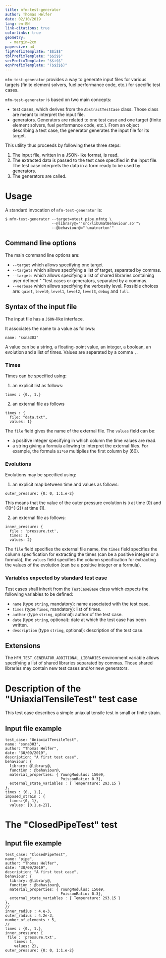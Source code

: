 ```yaml
---
title: mfm-test-generator
author: Thomas Helfer
date: 02/10/2019
lang: en-EN
link-citations: true
colorlinks: true
geometry:
  - margin=2cm
papersize: a4
figPrefixTemplate: "$$i$$"
tblPrefixTemplate: "$$i$$"
secPrefixTemplate: "$$i$$"
eqnPrefixTemplate: "($$i$$)"
---
```


`mfm-test-generator` provides a way to generate input files for various
targets (finite element solvers, fuel performance code, etc.) for
specific test cases.

`mfm-test-generator` is based on two main concepts:

- test cases, which derives from the `AbstractTestCase` class. Those
  class are meant to interpret the input file.
- generators. Generators are related to one test case and one target
  (finite element solvers, fuel performance code, etc.). From an object
  describing a test case, the generator generates the input file for its
  target.

This utility thus proceeds by following these three steps:

1. The input file, written in a JSON-like format, is read.
2. The extracted data is passed to the test case specified in the
  input file. The test case interprets the data in a form ready to be
  used by generators.
3. The generators are called.

# Usage

A standard invocation of `mfm-test-generator` is:

~~~~{.cxx}
$ mfm-test-generator --target=mtest pipe.mfmtg \
                     --@library@="'src/libUmatBehaviour.so'"\
                     --@behaviour@="'umatnorton'"
~~~~

## Command line options

The main command line options are:

- `--target` which allows specifying one target
- `--targets` which allows specifying a list of target, separated by
  commas.
- `--targets` which allows specifying a list of shared libraries
  containing user defined " "test cases or generators, separated by a
  commas.
- `--verbose` which allows specifying the verbosity level. Possible
  choices are: `quiet`, `level0`, `level1`, `level2`, `level3`, `debug`
  and `full`.

## Syntax of the input file

The input file has a `JSON`-like interface.

It associates the name to a value as follows:

~~~~{.cxx}
name: "ssna303"
~~~~

A value can be a string, a floating-point value, an integer, a boolean,
an evolution and a list of times. Values are separated by a comma `,`.

### Times

Times can be specified using:

1. an explicit list as follows:

~~~~{.cxx}
times : {0., 1.}
~~~~

2. an external file as follows
~~~~{.cxx}
times : {
  file: "data.txt",
  values: 1}
~~~~
The `file` field gives the name of the external file. The `values`
field can be:

  - a positive integer specifying in which column the time values are
    read.
  - a string giving a formula allowing to interpret the external
    files. For example, the formula `$1*60` multiplies the first
    column by \(60\).

### Evolutions

Evolutions may be specified using:

1. an explicit map between time and values as follows:
~~~~{.cxx}
outer_pressure: {0: 0, 1:1.e-2}
~~~~
This means that the value of the outer pressure evolution is `0` at
time \(0\) and \(10^{-2}\) at time \(1\).

2. an external file as follows:
~~~~{.cxx}
inner_pressure: {
  file : 'pressure.txt',
  times: 1,
  values: 2}
~~~~
The `file` field specifies the external file name, the `times` field
specifies the column specification for extracting the times (can be a
positive integer or a formula), the `values` field specifies the
column specification for extracting the values of the evolution (can
be a positive integer or a formula).

### Variables expected by standard test case

Test cases shall inherit from the `TestCaseBase` class which expects the
following variables to be defined:

- `name` (type `string`, mandatory): name associated with the test case.
- `times` (type `Times`, mandatory): list of times.
- `author` (type `string`, optional): author of the test case.
- `date` (type `string`, optional): date at which the test case has been
  written.
- `description` (type `string`, optional): description of the test case.

## Extensions

The `MFM_TEST_GENERATOR_ADDITIONAL_LIBRARIES` environment variable
allows specifying a list of shared libraries separated by commas. Those
shared libraries may contain new test cases and/or new generators.

# Description of the "UniaxialTensileTest" test case

This test case describes a simple uniaxial tensile test in small or
finite strain.

## Input file example

~~~~{.cxx}
test_case: "UniaxialTensileTest",
name: "ssna303",
author: "Thomas Helfer",
date: "30/09/2019",
description: "A first test case",
behaviour: {
  library: @library@,
  function : @behaviour@,
  material_properties: { YoungModulus: 150e9,
                         PoissonRatio: 0.3},
  external_state_variables : { Temperature: 293.15 }
},
times : {0., 1.},
imposed_strain : {
  times:{0, 1},
  values: {0,1.e-2}},
~~~~

# The "ClosedPipeTest" test

## Input file example

~~~~{.cxx}
test_case: "ClosedPipeTest",
name: "pipe",
author: "Thomas Helfer",
date: "30/09/2019",
description: "A first test case",
behaviour: {
  library: @library@,
  function : @behaviour@,
  material_properties: { YoungModulus: 150e9,
                         PoissonRatio: 0.3},
  external_state_variables : { Temperature: 293.15 }
},
// 
inner_radius : 4.e-3,
outer_radius : 4.2e-3,
number_of_elements : 5,
//
times : {0., 1.},
inner_pressure: {
 file : 'pressure.txt',
    times: 1,
    values: 2},
outer_pressure: {0: 0, 1:1.e-2}
~~~~